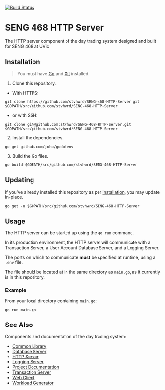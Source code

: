 [![Build Status](https://travis-ci.com/stvhwrd/SENG-468-HTTP-Server.svg?token=pkeb5Zss7eZT4vjxYMRQ&branch=master)](https://travis-ci.com/stvhwrd/SENG-468-HTTP-Server)

# SENG 468 HTTP Server

The HTTP server component of the day trading system designed and built for SENG 468 at UVic

## Installation

> You must have [Go](https://golang.org/) and [Git](https://git-scm.com/) installed.

1. Clone this repository.

  * With HTTPS:

  `git clone https://github.com/stvhwrd/SENG-468-HTTP-Server.git $GOPATH/src/github.com/stvhwrd/SENG-468-HTTP-Server`

  * or with SSH:

  `git clone git@github.com:stvhwrd/SENG-468-HTTP-Server.git $GOPATH/src/github.com/stvhwrd/SENG-468-HTTP-Server`

2. Install the dependencies.

  `go get github.com/joho/godotenv`

3. Build the Go files.

  `go build $GOPATH/src/github.com/stvhwrd/SENG-468-HTTP-Server`

## Updating

If you've already installed this repository as per [installation](#installation), you may update in-place.

  `go get -u $GOPATH/src/github.com/stvhwrd/SENG-468-HTTP-Server`

## Usage

The HTTP server can be started up using the `go run` command.

In its production environment, the HTTP server will communicate with a Transaction Server, a User Account Database Server, and a Logging Server.

The ports on which to communicate **must** be specified at runtime, using a `.env` file.

The file should be located at in the same directory as `main.go`, as it currently is in this repository.

### Example

From your local directory containing `main.go`:

`go run main.go`


## See Also

Components and documentation of the day trading system:

* [Common Library](https://github.com/kurtd5105/SENG-468-Common-Lib)
* [Database Server](https://github.com/sterlinglaird/SENG-468-Database-Server)
* [HTTP Server](https://github.com/stvhwrd/SENG-468-HTTP-Server)
* [Logging Server](https://github.com/dukeng/SENG-468-Logging-Server)
* [Project Documentation](https://github.com/stvhwrd/SENG-468-Documentation)
* [Transaction Server](https://github.com/kurtd5105/SENG-468-Transaction-Server)
* [Web Client](https://github.com/dukeng/SENG-468-Web-Client)
* [Workload Generator](https://github.com/dukeng/SENG-468-Workload-Generator)
